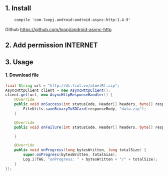 ## 1. Install

```xml
	compile 'com.loopj.android:android-async-http:1.4.9'
```

Github https://github.com/loopj/android-async-http

## 2. Add permission INTERNET

## 3. Usage

#### 1. Download file

```java
final String url = "http://dl.fiot.vn/atmelRf.zip";
AsyncHttpClient client = new AsyncHttpClient();
client.get(url, new AsyncHttpResponseHandler() {
    @Override
    public void onSuccess(int statusCode, Header[] headers, byte[] responseBody) {
        FileUtils.saveBinaryToSDCard(responseBody, "data.zip");
    }

    @Override
    public void onFailure(int statusCode, Header[] headers, byte[] responseBody, Throwable error) {

    }

    @Override
    public void onProgress(long bytesWritten, long totalSize) {
        super.onProgress(bytesWritten, totalSize);
        Log.i(TAG, "onProgress: " + bytesWritten + "/" + totalSize);
    }
});
```